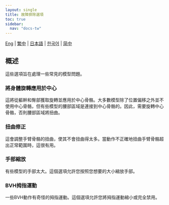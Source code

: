 ```yaml
---
layout: single
title: 故障排除選項
toc: true
sidebar:
  nav: "docs-tw"
---
```


[Eng](/dancexr/features/troubleshooting_options) | [繁中](/tw/dancexr/features/troubleshooting_options) | [日本語](/jp/dancexr/features/troubleshooting_options) | [한국어](/kr/dancexr/features/troubleshooting_options) | [简中](/zh/dancexr/features/troubleshooting_options)

## 概述
這些選項旨在處理一些常見的模型問題。

### 將身體旋轉應用於中心
這將從軀幹和臀部獲取旋轉並應用於中心骨骼。大多數模型除了位置偏移之外並不使用中心骨骼，但有些模型的腰部區域是連接到中心骨骼的。因此，需要旋轉中心骨骼，否則腰部區域將扭曲。

### 扭曲修正
這會調整手臂骨骼的扭曲，使其不會扭曲得太多。當動作不正確地扭曲手臂骨骼超出正常範圍時，這很有用。

### 手部縮放
有些模型的手部太大。這個選項允許您按照您想要的大小縮放手部。

### BVH拇指運動
一些BVH動作有奇怪的拇指運動。這個選項允許您將拇指運動縮小或完全禁用。
